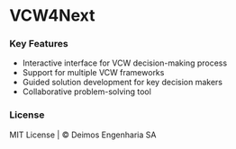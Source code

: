 # VCW4Next

### Key Features

+ Interactive interface for VCW decision-making process
+ Support for multiple VCW frameworks
+ Guided solution development for key decision makers
+ Collaborative problem-solving tool

### License
MIT License | © Deimos Engenharia SA

